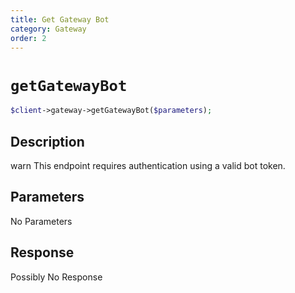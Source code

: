 ```yaml
---
title: Get Gateway Bot
category: Gateway
order: 2
---
```


# `getGatewayBot`

```php
$client->gateway->getGatewayBot($parameters);
```

## Description

warn
This endpoint requires authentication using a valid bot token.

## Parameters

No Parameters

## Response

Possibly No Response

